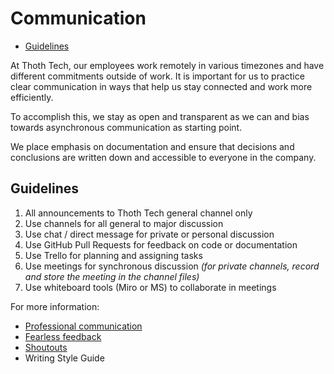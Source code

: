 # Communication <!-- omit in toc -->

- [Guidelines](#guidelines)

At Thoth Tech, our employees work remotely in various timezones and have
different commitments outside of work. It is important for us to practice
clear communication in ways that help us stay connected and work more
efficiently.

To accomplish this, we stay as open and transparent as we can and bias towards
asynchronous communication as starting point.

We place emphasis on documentation and ensure that decisions and conclusions
are written down and accessible to everyone in the company.

## Guidelines

1. All announcements to Thoth Tech general channel only
2. Use channels for all general to major discussion
3. Use chat / direct message for private or personal discussion
4. Use GitHub Pull Requests for feedback on code or documentation
5. Use Trello for planning and assigning tasks
6. Use meetings for synchronous discussion _(for private channels, record and store the meeting in the channel files)_
7. Use whiteboard tools (Miro or MS) to collaborate in meetings

For more information:

- [Professional communication](professional-communication.md)
- [Fearless feedback](fearless-feedback.md)
- [Shoutouts](fearless-feedback.md#shoutouts)
- Writing Style Guide
